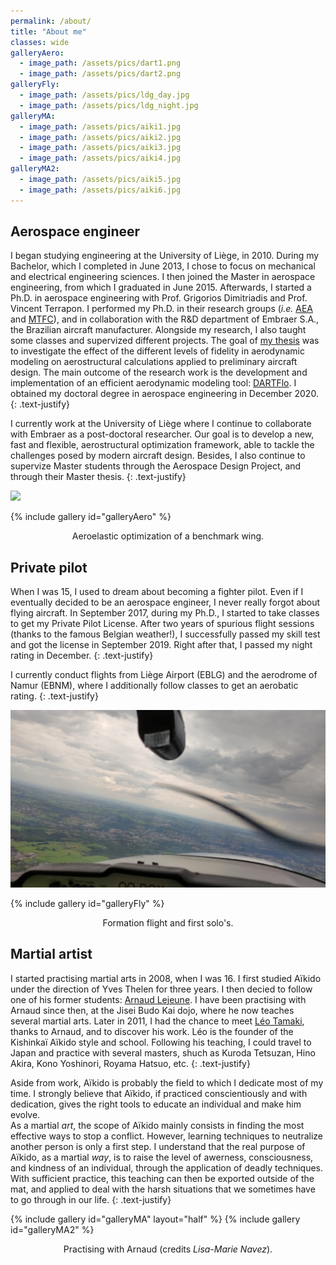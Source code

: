 ```yaml
---
permalink: /about/
title: "About me"
classes: wide
galleryAero:
  - image_path: /assets/pics/dart1.png
  - image_path: /assets/pics/dart2.png
galleryFly:
  - image_path: /assets/pics/ldg_day.jpg
  - image_path: /assets/pics/ldg_night.jpg
galleryMA:
  - image_path: /assets/pics/aiki1.jpg
  - image_path: /assets/pics/aiki2.jpg
  - image_path: /assets/pics/aiki3.jpg
  - image_path: /assets/pics/aiki4.jpg
galleryMA2:
  - image_path: /assets/pics/aiki5.jpg
  - image_path: /assets/pics/aiki6.jpg
---
```


## Aerospace engineer
I began studying engineering at the University of Liège, in 2010. During my Bachelor, which I completed in June 2013, I chose to focus on mechanical and electrical engineering sciences. I then joined the Master in aerospace engineering, from which I graduated in June 2015. Afterwards, I started a Ph.D. in aerospace engineering with Prof. Grigorios Dimitriadis and Prof. Vincent Terrapon. I performed my Ph.D. in their research groups (*i.e.* [AEA](http://www.ltas-aea.ulg.ac.be/cms/) and [MTFC](https://www.mtfc.uliege.be/)), and in collaboration with the R&D department of Embraer S.A., the Brazilian aircraft manufacturer. Alongside my research, I also taught some classes and supervized different projects. The goal of [my thesis](http://hdl.handle.net/2268/251906) was to investigate the effect of the different levels of fidelity in aerodynamic modeling on aerostructural calculations applied to preliminary aircraft design. The main outcome of the research work is the development and implementation of an efficient aerodynamic modeling tool: [DARTFlo](https://gitlab.uliege.be/am-dept/dartflo). I obtained my doctoral degree in aerospace engineering in December 2020.
{: .text-justify}

I currently work at the University of Liège where I continue to collaborate with Embraer as a post-doctoral researcher. Our goal is to develop a new, fast and flexible, aerostructural optimization framework, able to tackle the challenges posed by modern aircraft design. Besides, I also continue to supervize Master students through the Aerospace Design Project, and through their Master thesis.
{: .text-justify}

<img src="https://gitlab.uliege.be/am-dept/dartflo/-/raw/master/dox/title.png">

{% include gallery id="galleryAero" %}
<figcaption style="text-align:center">Aeroelastic optimization of a benchmark wing.</figcaption>

## Private pilot
When I was 15, I used to dream about becoming a fighter pilot. Even if I eventually decided to be an aerospace engineer, I never really forgot about flying aircraft. In September 2017, during my Ph.D., I started to take classes to get my Private Pilot License. After two years of spurious flight sessions (thanks to the famous Belgian weather!), I successfully passed my skill test and got the license in September 2019. Right after that, I passed my night rating in December.
{: .text-justify}

I currently conduct flights from Liège Airport (EBLG) and the aerodrome of Namur (EBNM), where I additionally follow classes to get an aerobatic rating.
{: .text-justify}

<img src="/assets/pics/fly1.jpg">

{% include gallery id="galleryFly" %}
<figcaption style="text-align:center">Formation flight and first solo's.</figcaption>

## Martial artist
I started practising martial arts in 2008, when I was 16. I first studied Aïkido under the direction of Yves Thelen for three years. I then decied to follow one of his former students: [Arnaud Lejeune](http://www.kishinkan.be/). I have been practising with Arnaud since then, at the Jisei Budo Kai dojo, where he now teaches several martial arts. Later in 2011, I had the chance to meet [Léo Tamaki](http://www.leotamaki.com/), thanks to Arnaud, and to discover his work. Léo is the founder of the Kishinkaï Aïkido style and school. Following his teaching, I could travel to Japan and practice with several masters, shuch as Kuroda Tetsuzan, Hino Akira, Kono Yoshinori, Royama Hatsuo, etc.
{: .text-justify}

Aside from work, Aïkido is probably the field to which I dedicate most of my time. I strongly believe that Aïkido, if practiced conscientiously and with dedication, gives the right tools to educate an individual and make him evolve.  
As a martial *art*, the scope of Aïkido mainly consists in finding the most effective ways to stop a conflict. However, learning techniques to neutralize another person is only a first step. I understand that the real purpose of Aïkido, as a martial *way*, is to raise the level of awerness, consciousness, and kindness of an individual, through the application of deadly techniques. With sufficient practice, this teaching can then be exported outside of the mat, and applied to deal with the harsh situations that we sometimes have to go through in our life.
{: .text-justify}

{% include gallery id="galleryMA" layout="half" %}
{% include gallery id="galleryMA2" %}
<figcaption style="text-align:center">Practising with Arnaud (credits <i>Lisa-Marie Navez</i>).</figcaption>
